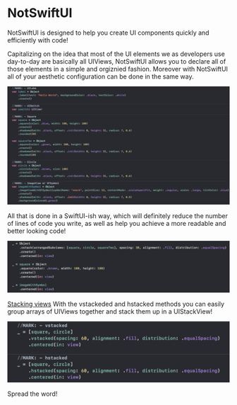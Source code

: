# NotSwiftUI

NotSwiftUI is designed to help you create UI components quickly and efficiently with code!

 Capitalizing on the idea that most of the UI elements we as developers use day-to-day are basically all UIViews, NotSwiftUI allows you to declare all of those elements in a simple and orgiznied fashion. Moreover with NotSwiftUI all of your aesthetic configuration can be done in the same way. 
 
 ![alt text](https://github.com/Jonas1197/notSwiftUI/blob/main/Sources/Images/1.png)
 
 All that is done in a SwiftUI-ish way, which will definitely reduce the number of lines of code you write, as well as help you achieve a more readable and better looking code!
 
 ![alt text](https://github.com/Jonas1197/notSwiftUI/blob/main/Sources/Images/2.png)
 
 
 <ins>Stacking views</ins>
 With the vstackeded and hstacked methods you can easily group arrays of UIViews together and stack them up in a UIStackView!
 
 ![alt text](https://github.com/Jonas1197/notSwiftUI/blob/main/Sources/Images/3.png)
 
Spread the word!

